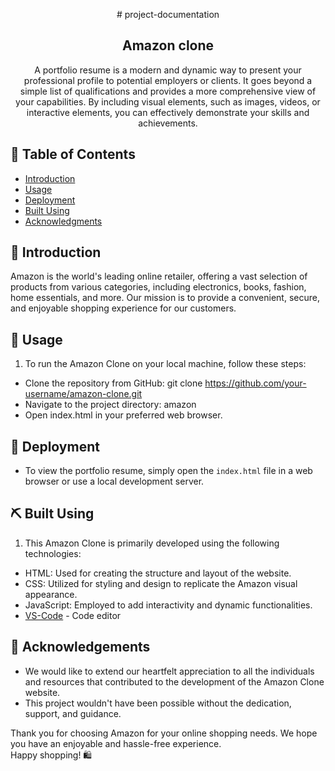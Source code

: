 <p align="center"> # project-documentation
</p>

<h2 align="center">Amazon clone</h2>

<p align="center"> A portfolio resume is a modern and dynamic way to present your professional profile to potential employers or clients. It goes beyond a simple list of qualifications and provides a more comprehensive view of your capabilities. By including visual elements, such as images, videos, or interactive elements, you can effectively demonstrate your skills and achievements.
    <br> 
</p>

## 📝 Table of Contents
- [Introduction](#Introduction)
- [Usage](#Usage)
- [Deployment](#Deployment)
- [Built Using](#built-using)
- [Acknowledgments](#acknowledgement)

## 🧐 Introduction <a name = "Introduction"></a>
Amazon is the world's leading online retailer, offering a vast selection of products from various categories, including electronics, books, fashion, home essentials, and more. Our mission is to provide a convenient, secure, and enjoyable shopping experience for our customers.

## 🎈 Usage <a name="usage"></a>
1. To run the Amazon Clone on your local machine, follow these steps:

- Clone the repository from GitHub: git clone https://github.com/your-username/amazon-clone.git
- Navigate to the project directory: amazon
- Open index.html in your preferred web browser.

## 🚀 Deployment <a name = "deployment"></a>
- To view the portfolio resume, simply open the `index.html` file in a web browser or use a local development server.

## ⛏️ Built Using <a name = "built_using"></a>
1. This Amazon Clone is primarily developed using the following technologies:
- HTML: Used for creating the structure and layout of the website.
- CSS: Utilized for styling and design to replicate the Amazon visual appearance.
- JavaScript: Employed to add interactivity and dynamic functionalities.
- [VS-Code](https://www.VS-Code.com/) - Code editor


## 🎉 Acknowledgements <a name = "acknowledgement"></a>
- We would like to extend our heartfelt appreciation to all the individuals and resources that contributed to the development of the Amazon Clone website. 
- This project wouldn't have been possible without the dedication, support, and guidance.

Thank you for choosing Amazon for your online shopping needs. We hope you have an enjoyable and hassle-free experience. 
<br>Happy shopping! 🛍️
